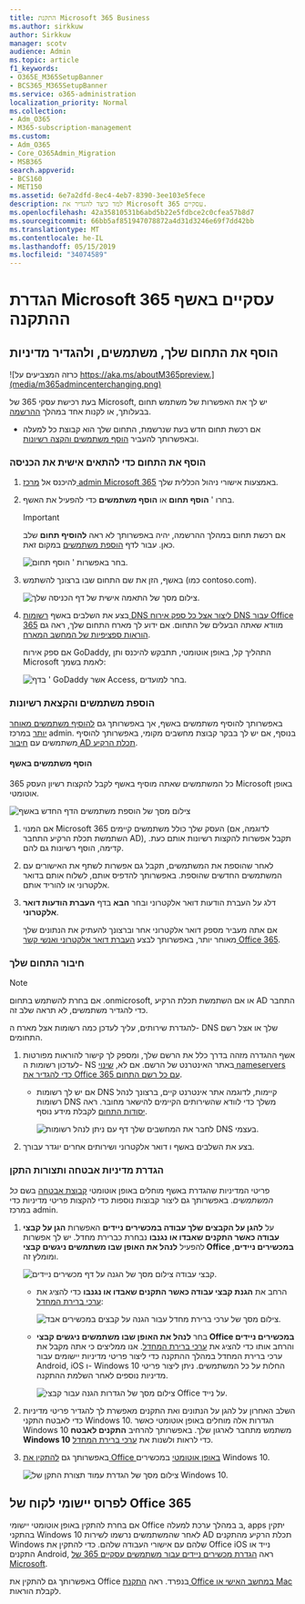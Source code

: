 ```yaml
---
title: התקנת Microsoft 365 Business
ms.author: sirkkuw
author: Sirkkuw
manager: scotv
audience: Admin
ms.topic: article
f1_keywords:
- O365E_M365SetupBanner
- BCS365_M365SetupBanner
ms.service: o365-administration
localization_priority: Normal
ms.collection:
- Adm_O365
- M365-subscription-management
ms.custom:
- Adm_O365
- Core_O365Admin_Migration
- MSB365
search.appverid:
- BCS160
- MET150
ms.assetid: 6e7a2dfd-8ec4-4eb7-8390-3ee103e5fece
description: למד כיצד להגדיר את Microsoft 365 עסקיים.
ms.openlocfilehash: 42a35810531b6abd5b22e5fdbce2c0cfea57b8d7
ms.sourcegitcommit: 66bb5af851947078872a4d31d3246e69f7dd42bb
ms.translationtype: MT
ms.contentlocale: he-IL
ms.lasthandoff: 05/15/2019
ms.locfileid: "34074589"
---
```

# <a name="set-up-microsoft-365-business-in-the-setup-wizard"></a>הגדרת Microsoft 365 עסקיים באשף ההתקנה

## <a name="add-your-domain-users-and-set-up-policies"></a>הוסף את התחום שלך, משתמשים, ולהגדיר מדיניות

![כרזה המצביעים על https://aka.ms/aboutM365preview.](media/m365admincenterchanging.png)

בעת רכישת עסקי 365 של Microsoft, יש לך את האפשרות של משתמש תחום בבעלותך, או לקנות אחד במהלך [ההרשמה](sign-up.md).

- אם רכשת תחום חדש בעת שנרשמת, התחום שלך הוא קבוצת כל למעלה ובאפשרותך להעביר [הוסף משתמשים והקצה רשיונות](#add-users-and-assign-licenses).

### <a name="add-your-domain-to-personalize-sign-in"></a>הוסף את התחום כדי להתאים אישית את הכניסה

1. להיכנס אל [מרכז admin Microsoft 365](https://admin.microsoft.com) באמצעות אישורי ניהול הכללית שלך. 

2. בחרו ' **הוסף תחום** או **הוסף משתמשים** כדי להפעיל את האשף.
    > [!IMPORTANT]
    > אם רכשת תחום במהלך ההרשמה, יהיה באפשרותך לא ראה **להוסיף תחום** שלב כאן. עבור לדף [הוספת משתמשים](#add-users-and-assign-licenses) במקום זאת.

    ![בחר באפשרות ' הוסף תחום.](media/addadomainadmincenter.png)
    
3. באשף, הזן את שם התחום שבו ברצונך להשתמש (כמו contoso.com).


    ![צילום מסך של התאמה אישית של דף הכניסה שלך.](media/personalizesignin.png)

    
4. בצע את השלבים באשף [רשומות DNS ליצור אצל כל ספק אירוח DNS עבור Office 365](https://docs.microsoft.com/office365/admin/get-help-with-domains/create-dns-records-at-any-dns-hosting-provider) מוודא שאתה הבעלים של התחום. אם ידוע לך מארח התחום שלך, ראה גם [הוראות ספציפיות של המחשב המארח](https://docs.microsoft.com/office365/admin/get-help-with-domains/set-up-your-domain-host-specific-instructions).

    אם ספק אירוח GoDaddy, התהליך קל, באופן אוטומטי, תתבקש להיכנס ותן Microsoft לאמת בשמך:

    ![בדף ' GoDaddy אשר Access, בחר למועדים.](media/godaddyauth.png)

### <a name="add-users-and-assign-licenses"></a>הוספת משתמשים והקצאת רשיונות

באפשרותך להוסיף משתמשים באשף, אך באפשרותך גם [להוסיף משתמשים מאוחר יותר](add-users-m365b.md) במרכז admin. בנוסף, אם יש לך בבקר קבוצת מחשבים מקומי, באפשרותך להוסיף משתמשים עם [חיבור AD תכלת הרקיע](https://docs.microsoft.com/azure/active-directory/hybrid/how-to-connect-install-express).

#### <a name="add-users-in-the-wizard"></a>הוסף משתמשים באשף

כל המשתמשים שאתה מוסיף באשף לקבל להקצות רשיון העסק 365 Microsoft באופן אוטומטי.

![צילום מסך של הוספת משתמשים הדף החדש באשף](media/addnewuserspage.png)

1. אם המנוי Microsoft 365 העסק שלך כולל משתמשים קיימים (לדוגמה, אם השתמשת תכלת הרקיע התחבר AD), תקבל אפשרות להקצות רשיונות אותם כעת. קדימה, הוסף רשיונות גם להם.

3. לאחר שהוספת את המשתמשים, תקבל גם אפשרות לשתף את האישורים עם המשתמשים החדשים שהוספת. באפשרותך להדפיס אותם, לשלוח אותם בדואר אלקטרוני או להוריד אותם.

4. דלג על העברת הודעות דואר אלקטרוני ובחר **הבא** בדף **העברת הודעות דואר אלקטרוני**. 

    אם אתה מעביר מספק דואר אלקטרוני אחר וברצונך להעתיק את הנתונים שלך מאוחר יותר, באפשרותך לבצע [העברת דואר אלקטרוני ואנשי קשר Office 365](https://support.office.com/article/a3e3bddb-582e-4133-8670-e61b9f58627e).


### <a name="connect-your-domain"></a>חיבור התחום שלך

> [!NOTE]
> אם בחרת להשתמש בתחום .onmicrosoft, או אם השתמשת תכלת הרקיע AD התחבר כדי להגדיר משתמשים, לא תראה שלב זה.
  
להגדרת שירותים, עליך לעדכן כמה רשומות אצל מארח ה- DNS שלך או אצל רשם התחומים.
  
1. אשף ההגדרה מזהה בדרך כלל את הרשם שלך, ומספק לך קישור להוראות מפורטות לעדכון רשומות ה- NS באתר האינטרנט של הרשם. אם לא, [שינוי nameservers כדי להגדיר את Office 365 עם כל רשם התחום](https://support.office.com/article/a8b487a9-2a45-4581-9dc4-5d28a47010a2). 

    - אם יש לך רשומות DNS קיימות, לדוגמה אתר אינטרנט קיים, ברצונך לנהל רשומות DNS משלך כדי לוודא שהשירותים הקיימים להישאר מחובר. ראה [יסודות התחום](https://docs.microsoft.com/office365/admin/get-help-with-domains/dns-basics) לקבלת מידע נוסף.

        ![לחבר את המחשבים שלך דף עם ניתן לנהל רשומות DNS בעצמי.](media/connectyourdomainpage.png)

2. בצע את השלבים באשף ו דואר אלקטרוני ושירותים אחרים יוגדר עבורך.

### <a name="set-up-security-policies-and-device-configurations"></a>הגדרת מדיניות אבטחה ותצורות התקן 

פריטי המדיניות שהגדרת באשף מוחלים באופן אוטומטי [קבוצת אבטחה](https://docs.microsoft.com/office365/admin/create-groups/compare-groups#security-groups) בשם *כל המשתמשים*. באפשרותך גם ליצור קבוצות נוספות כדי להקצות פריטי מדיניות כדי במרכז admin.

1. על **להגן על הקבצים שלך עבודה במכשירים ניידים** האפשרות **הגן על קבצי עבודה כאשר התקנים שאבדו או נגנבו** נבחרת כברירת מחדל. יש לך אפשרות להפעיל **לנהל את האופן שבו משתמשים ניגשים קבצי Office במכשירים ניידים**, ומומלץ זה.

    ![קבצי עבודה צילום מסך של הגנה על דף מכשירים ניידים.](media/protectworkfilesondevices.png)

     - הרחב את **הגנת קבצי עבודה כאשר התקנים שאבדו או נגנבו** כדי להציג את [ערכי ברירת המחדל](protect-work-files-on-lost-or-stolen-device.md):

        ![צילום מסך של ערכי ברירת מחדל עבור הגנה על קבצים במכשירים אבד.](media/protectworkfilesondevicesdefault.png)

    - בחר **לנהל את האופן שבו משתמשים ניגשים קבצי Office במכשירים ניידים** והרחב אותו כדי להציג את [ערכי ברירת המחדל](manage-user-access-on-mobile-devices.md). אנו ממליצים כי אתה מקבל את ערכי ברירת המחדל במהלך ההתקנה כדי ליצור פריטי מדיניות יישומים עבור Android, iOS ו- Windows 10 החלות על כל המשתמשים. ניתן ליצור פריטי מדיניות נוספים לאחר השלמת ההתקנה.

        ![צילום מסך של הגדרות הגנה עבור קבצי Office על נייד.](media/useraccessonmobile.png)

2. השלב האחרון על להגן על הנתונים ואת התקנים מאפשרת לך להגדיר פריטי מדיניות כדי לאבטח התקני Windows 10. הגדרות אלה מוחלים באופן אוטומטי כאשר Windows 10 משתמש מתחבר לארגון שלך. באפשרותך להרחיב **התקנים לאבטח Windows 10** כדי לראות ולשנות את [ערכי ברירת המחדל](secure-windows-10-devices.md).
3. באפשרותך גם [להתקין את Office באופן אוטומטי](install-office-on-windows-10-during-setup.md) במכשירים Windows 10.

    ![צילום מסך של הגדרת עמוד תצורת התקן של Windows 10.](media/setwin10config.png)



## <a name="deploy-office-365-client-apps"></a>לפרוס יישומי לקוח של Office 365

אם בחרת להתקין באופן אוטומטי יישומי Office ב במהלך ערכת למעלה, apps יתקין בהתקני Windows 10 לאחר שהמשתמשים נרשמו לשירות AD תכלת הרקיע מהתקנים Windows שלהם עם אישורי העבודה שלהם.
כדי להתקין את Office iOS נייד או התקנים Android, ראה [הגדרת מכשירים ניידים עבור משתמשים עסקיים 365 של Microsoft](set-up-mobile-devices.md).

באפשרותך גם להתקין את Office בנפרד. ראה [התקנת Office במחשב האישי או Mac](https://support.office.com/article/4414eaaf-0478-48be-9c42-23adc471665) לקבלת הוראות.
